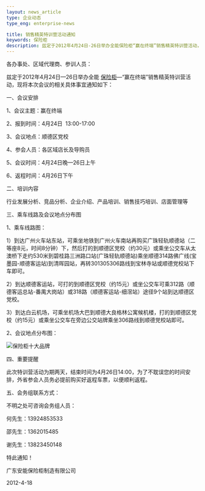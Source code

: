 ```yaml
---
layout: news_article
type: 企业动态
type_eng: enterprise-news

title: 销售精英特训营活动通知
keywords: 保险柜
description: 兹定于2012年4月24日-26日举办全能保险柜“赢在终端”销售精英特训营活动，现将本次赢在终端会议的相关具体事宜通知如下。
---
```

各办事处、区域代理商、参训人员：

兹定于2012年4月24日—26日举办全能 [保险柜](http://www.qnn.com.cn/)—“赢在终端”销售精英特训营活动，现将本次会议的相关具体事宜通知如下：

一、会议安排

1、会议主题：赢在终端

2、报到时间：4月24日  13:00-17:00

3、会议地点：顺德区党校

4、参会人员：各区域店长及导购员

5、会议时间：4月24日晚—26日上午

6、返程时间：4月26日下午

二、培训内容

行业发展分析、竞品分析、企业介绍、产品培训、销售技巧培训、店面管理等

三、乘车线路及会议地点分布图

1、乘车线路图：

1）到达广州火车站东站，可乘坐地铁到广州火车南站再购买广珠轻轨顺德站（二等座8元，时间8分钟）下，然后打的到顺德区党校（约30元）或乘坐公交车从太澳桥下走约530米到碧桂路三洲路口站(广珠轻轨顺德站)乘坐顺德314路佛广线(宝墨园-顺德客运站)到清晖园站，再转301305306路线到宝林寺站或顺德党校站下车即可。

2）到达顺德客运站，可打的到顺德区党校（约15元）或坐公交车可乘312路（顺德客运总站-番禺大岗站）或318路（顺德客运站-细滘站）途径9个站到达顺德区党校。

3）到达白云机场，可乘坐机场大巴到顺德大良格林公寓候机楼，打的到顺德区党校（约15元）或乘坐公交车在旁边公交站牌乘坐306路线到顺德党校站即可。

2、会议地点分布图：

![保险柜十大品牌](http://www.qnn.com.cn/image-news/id036301.jpg)

四、重要提醒

此次特训营活动为期两天，结束时间为4月26日14:00，为了不耽误您的时间安排，外省参会人员务必提前购买好返程车票，以便顺利返程。

五、会务组联系方式：

不明之处可咨询会务组人员：

何先生：13924853533

邵先生：1362015485

谢先生：13823450148

特此通知！

广东安能保险柜制造有限公司

2012-4-18
